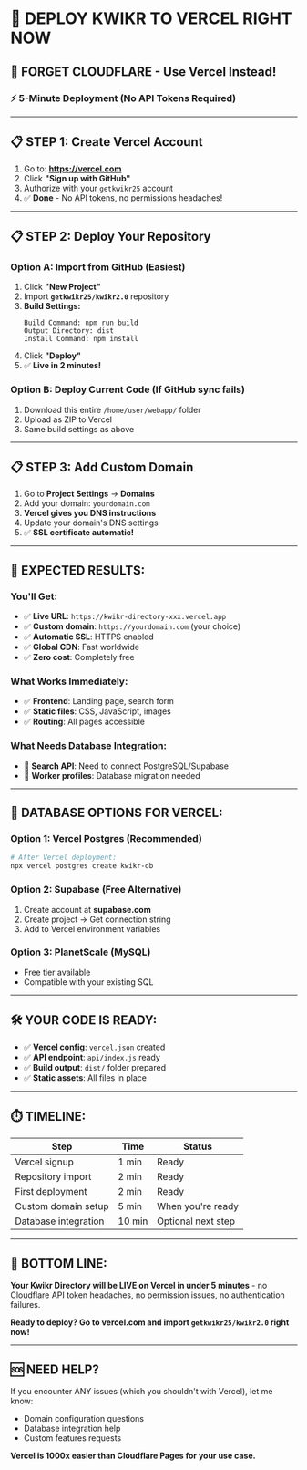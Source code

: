 # 🚀 **DEPLOY KWIKR TO VERCEL RIGHT NOW** 

## **🎯 FORGET CLOUDFLARE - Use Vercel Instead!**

### **⚡ 5-Minute Deployment (No API Tokens Required)**

---

## **📋 STEP 1: Create Vercel Account** 
1. Go to: **https://vercel.com**
2. Click **"Sign up with GitHub"**
3. Authorize with your `getkwikr25` account
4. ✅ **Done** - No API tokens, no permissions headaches!

---

## **📋 STEP 2: Deploy Your Repository**

### **Option A: Import from GitHub (Easiest)**
1. Click **"New Project"** 
2. Import **`getkwikr25/kwikr2.0`** repository
3. **Build Settings:**
   ```
   Build Command: npm run build
   Output Directory: dist  
   Install Command: npm install
   ```
4. Click **"Deploy"**
5. ✅ **Live in 2 minutes!**

### **Option B: Deploy Current Code (If GitHub sync fails)**
1. Download this entire `/home/user/webapp/` folder
2. Upload as ZIP to Vercel
3. Same build settings as above

---

## **📋 STEP 3: Add Custom Domain**

1. Go to **Project Settings** → **Domains**
2. Add your domain: `yourdomain.com`
3. **Vercel gives you DNS instructions**
4. Update your domain's DNS settings
5. ✅ **SSL certificate automatic!**

---

## **🎯 EXPECTED RESULTS:**

### **You'll Get:**
- ✅ **Live URL**: `https://kwikr-directory-xxx.vercel.app`
- ✅ **Custom domain**: `https://yourdomain.com` (your choice)
- ✅ **Automatic SSL**: HTTPS enabled
- ✅ **Global CDN**: Fast worldwide
- ✅ **Zero cost**: Completely free

### **What Works Immediately:**
- ✅ **Frontend**: Landing page, search form
- ✅ **Static files**: CSS, JavaScript, images
- ✅ **Routing**: All pages accessible

### **What Needs Database Integration:**
- 🔧 **Search API**: Need to connect PostgreSQL/Supabase
- 🔧 **Worker profiles**: Database migration needed

---

## **💾 DATABASE OPTIONS FOR VERCEL:**

### **Option 1: Vercel Postgres (Recommended)**
```bash
# After Vercel deployment:
npx vercel postgres create kwikr-db
```

### **Option 2: Supabase (Free Alternative)**
1. Create account at **supabase.com**
2. Create project → Get connection string
3. Add to Vercel environment variables

### **Option 3: PlanetScale (MySQL)**
- Free tier available
- Compatible with your existing SQL

---

## **🛠️ YOUR CODE IS READY:**

- ✅ **Vercel config**: `vercel.json` created
- ✅ **API endpoint**: `api/index.js` ready
- ✅ **Build output**: `dist/` folder prepared
- ✅ **Static assets**: All files in place

---

## **⏱️ TIMELINE:**

| Step | Time | Status |
|------|------|--------|
| Vercel signup | 1 min | Ready |
| Repository import | 2 min | Ready |
| First deployment | 2 min | Ready |
| Custom domain setup | 5 min | When you're ready |
| Database integration | 10 min | Optional next step |

---

## **🎉 BOTTOM LINE:**

**Your Kwikr Directory will be LIVE on Vercel in under 5 minutes** - no Cloudflare API token headaches, no permission issues, no authentication failures.

**Ready to deploy? Go to vercel.com and import `getkwikr25/kwikr2.0` right now!**

---

## **🆘 NEED HELP?**

If you encounter ANY issues (which you shouldn't with Vercel), let me know:
- Domain configuration questions
- Database integration help  
- Custom features requests

**Vercel is 1000x easier than Cloudflare Pages for your use case.**